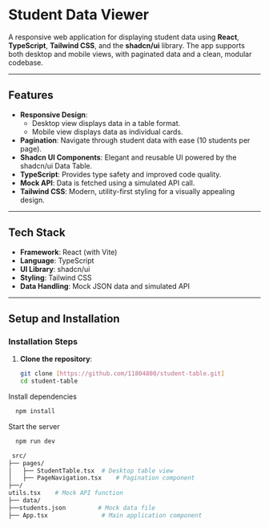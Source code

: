 # Student Data Viewer

A responsive web application for displaying student data using **React**, **TypeScript**, **Tailwind CSS**, and the **shadcn/ui** library. The app supports both desktop and mobile views, with paginated data and a clean, modular codebase.

---

## Features

- **Responsive Design**: 
  - Desktop view displays data in a table format.
  - Mobile view displays data as individual cards.
- **Pagination**: Navigate through student data with ease (10 students per page).
- **Shadcn UI Components**: Elegant and reusable UI powered by the shadcn/ui Data Table.
- **TypeScript**: Provides type safety and improved code quality.
- **Mock API**: Data is fetched using a simulated API call.
- **Tailwind CSS**: Modern, utility-first styling for a visually appealing design.
---

## Tech Stack

- **Framework**: React (with Vite)
- **Language**: TypeScript
- **UI Library**: shadcn/ui
- **Styling**: Tailwind CSS
- **Data Handling**: Mock JSON data and simulated API

---

## Setup and Installation


### Installation Steps
1. **Clone the repository**:
   ```bash
   git clone [https://github.com/11804800/student-table.git]
   cd student-table
   ```

Install dependencies

```bash
  npm install
```

Start the server

```bash
  npm run dev
```
```bash
 src/
├── pages/
│   ├── StudentTable.tsx  # Desktop table view
│   ├── PageNavigation.tsx    # Pagination component
├──/
utils.tsx    # Mock API function
├── data/
├──students.json         # Mock data file
├── App.tsx               # Main application component

```
